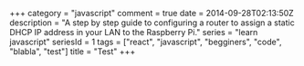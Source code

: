 +++
category = "javascript"
comment = true
date = 2014-09-28T02:13:50Z
description = "A step by step guide to configuring a router to assign a static DHCP IP address in your LAN to the Raspberry Pi."
series = "learn javascript"
seriesId = 1
tags = ["react", "javascript", "begginers", "code", "blabla", "test"]
title = "Test"
+++
